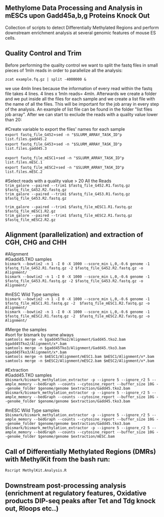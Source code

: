 ## Methylome Data Processing and Analysis in mESCs upon Gadd45a,b,g Proteins Knock Out
Collection of scripts to detect Differentially Methylated Regions and perform downstream enrichment analysis at several genomic features of mouse ES cells.

## Quality Control and Trim
Before performing the quality control we want to split the fastq files in small pieces of 1mln reads in order to parallelize all the analysis:

`zcat example.fq.gz | split -4000000 &` 

we use 4mln lines because the information of every read within the fastq file takes 4 lines. 4 lines x 1mln reads= 4mln. Afterwards we create a folder and we put inside all the files for each sample and we create a list file with the name of all the files. This will be important for the job array in every step of the analysis. An example of list file can be found in the folder "list files job array". After we can start to exclude the reads with a quality value lower than 20:

#Create variable to export the files' names for each sample  
`export fastq_file_G452`=`sed -n "$SLURM_ARRAY_TASK_ID"p list.files.gadd45.2`  
`export fastq_file_G453`=`sed -n "$SLURM_ARRAY_TASK_ID"p list.files.gadd45.3`  

`export fastq_file_mESC1`=`sed -n "$SLURM_ARRAY_TASK_ID"p list.files.mESC.1`  
`export fastq_file_mESC2`=`sed -n "$SLURM_ARRAY_TASK_ID"p list.files.mESC.2`  


#Select reads with a quality value > 20 All the Reads    
`trim_galore --paired --trim1 $fastq_file_G452.R1.fastq.gz $fastq_file_G452.R2.fastq.gz`  
`trim_galore --paired --trim1 $fastq_file_G453.R1.fastq.gz $fastq_file_G453.R2.fastq.gz`  

`trim_galore --paired --trim1 $fastq_file_mESC1.R1.fastq.gz $fastq_file_mESC1.R2.gz`  
`trim_galore --paired --trim1 $fastq_file_mESC2.R1.fastq.gz $fastq_file_mESC2.R2.gz`  

## Alignment (parallelization) and extraction of CGH, CHG and CHH  

#Alignment  
#Gadd45.TKO samples  
`bismark --bowtie2 -n 1 -I 0 -X 1000 --score_min L,0,-0.6 genome -1 $fastq_file_G452.R1.fastq.gz -2 $fastq_file_G452.R2.fastq.gz -o Alignment/`  
`bismark --bowtie2 -n 1 -I 0 -X 1000 --score_min L,0,-0.6 genome -1 $fastq_file_G453.R1.fastq.gz -2 $fastq_file_G453.R2.fastq.gz -o Alignment/`  

#mESC Wild Type samples  
`bismark --bowtie2 -n 1 -I 0 -X 1000 --score_min L,0,-0.6 genome -1  $fastq_file_mESC1.R1.fastq.gz -2  $fastq_file_mESC1.R2.fastq.gz -o Alignment/`  
`bismark --bowtie2 -n 1 -I 0 -X 1000 --score_min L,0,-0.6 genome -1  $fastq_file_mESC2.R1.fastq.gz -2  $fastq_file_mESC2.R2.fastq.gz -o Alignment/`  

#Merge the samples  
#sort for bismark by name always  
`samtools merge -n $gadd45Tko2/Alignment/Gadd45.tko2.bam $gadd45Tko2/Alignment/x*.bam  `  
`samtools merge -n $gadd45Tko3/Alignment/Gadd45.tko3.bam $gadd45Tko3/Alignment/x*.bam  `  
`samtools merge -n $mESC1/Alignment/mESC1.bam $mESC1/Alignment/x*.bam  `  
`samtools merge -n $mESC2/Alignment/mESC2.bam $mESC2/Alignment/x*.bam`  

#Extraction  
#Gadd45.TKO samples    
`$bismark/bismark_methylation_extractor -p --ignore 5 --ignore_r2 5 --ample_memory --bedGraph --counts --cytosine_report --buffer_size 10G --genome_folder $genome/genome $extraction/Gadd45.tko2.bam`
`$bismark/bismark_methylation_extractor -p --ignore 5 --ignore_r2 5 --ample_memory --bedGraph --counts --cytosine_report --buffer_size 10G --genome_folder $genome/genome $extraction/Gadd45.tko3.bam`

#mESC Wild Type samples    
`$bismark/bismark_methylation_extractor -p --ignore 5 --ignore_r2 5 --ample_memory --bedGraph --counts --cytosine_report --buffer_size 10G --genome_folder $genome/genome $extraction/Gadd45.tko3.bam`
`$bismark/bismark_methylation_extractor -p --ignore 5 --ignore_r2 5 --ample_memory --bedGraph --counts --cytosine_report --buffer_size 10G --genome_folder $genome/genome $extraction/mESC.bam`




## Call of Differentially Methylated Regions (DMRs) with MethylKit from the bash run:
`Rscript MethylKit.Analysis.R`  

## Downstream post-processing analysis (enrichment at regulatory features, Oxidative products DIP-seq peaks after Tet and Tdg knock out, Rloops etc..)


